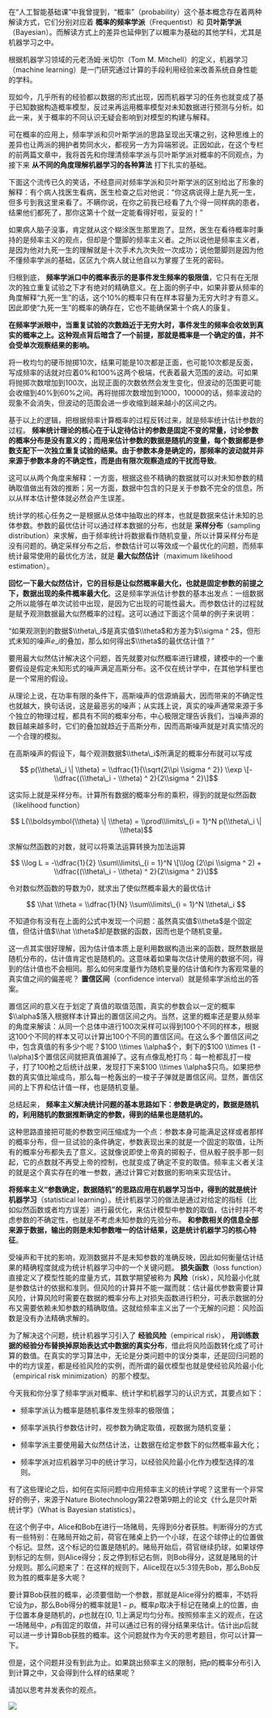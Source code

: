在“人工智能基础课”中我曾提到，“概率”（probability）这个基本概念存在着两种解读方式，它们分别对应着 **概率的频率学派**（Frequentist）和 **贝叶斯学派**（Bayesian）。而解读方式上的差异也延伸到了以概率为基础的其他学科，尤其是机器学习之中。

根据机器学习领域的元老汤姆·米切尔（Tom M. Mitchell）的定义，机器学习（machine learning）是一门研究通过计算的手段利用经验来改善系统自身性能的学科。

现如今，几乎所有的经验都以数据的形式出现，因而机器学习的任务也就变成了基于已知数据构造概率模型，反过来再运用概率模型对未知数据进行预测与分析。如此一来，关于概率的不同认识无疑会影响到对模型的构建与解释。

可在概率的应用上，频率学派和贝叶斯学派的思路呈现出天壤之别，这种思维上的差异也让两派的拥护者势同水火，都视另一方为异端邪说。正因如此，在这个专栏的前两篇文章中，我将首先和你理清频率学派与贝叶斯学派对概率的不同观点，为接下来 **从不同的角度理解机器学习的各种算法** 打下扎实的基础。

下面这个流传已久的笑话，不经意间对频率学派和贝叶斯学派的区别给出了形象的解释：有个病人找医生看病，医生检查之后对他说：“你这病说得上是九死一生，但多亏到我这里来看了。不瞒你说，在你之前我已经看了九个得一同样病的患者，结果他们都死了，那你这第十个就一定能看得好啦，妥妥的！”

如果病人脑子没事，肯定就从这个糊涂医生那里跑了。显然，医生在看待概率时秉持的是频率主义的观点，但却是个蹩脚的频率主义者。之所以说他是频率主义者，是因为他对九死一生的理解就是十次手术九次失败一次成功；说他蹩脚则是因为他不懂频率学派的基础，区区九个病人就让他自以为掌握了生死的密码。

归根到底， **频率学派口中的概率表示的是事件发生频率的极限值**，它只有在无限次的独立重复试验之下才有绝对的精确意义。在上面的例子中，如果非要从频率的角度解释“九死一生”的话，这个10%的概率只有在样本容量为无穷大时才有意义。因此即使“九死一生”的概率的确存在，它也不能确保第十个病人的康复。

**在频率学派眼中，当重复试验的次数趋近于无穷大时，事件发生的频率会收敛到真实的概率之上。这种观点背后暗含了一个前提，那就是概率是一个确定的值，并不会受单次观察结果的影响。**

将一枚均匀的硬币抛掷10次，结果可能是10次都是正面，也可能10次都是反面，写成频率的话就对应着0%和100%这两个极端，代表着最大范围的波动。可如果将抛掷次数增加到100次，出现正面的次数依然会发生变化，但波动的范围更可能会收缩到40%到60%之间。再将抛掷次数增加到1000，10000的话，频率波动的现象不会消失，但波动的范围会进一步收缩到越来越小的区间之内。

基于以上的逻辑，把根据频率计算概率的过程反转过来，就是频率统计估计参数的过程。 **频率统计理论的核心在于认定待估计的参数是固定不变的常量，讨论参数的概率分布是没有意义的；而用来估计参数的数据是随机的变量，每个数据都是参数支配下一次独立重复试验的结果。由于参数本身是确定的，那频率的波动就并非来源于参数本身的不确定性，而是由有限次观察造成的干扰而导致**。

这可以从两个角度来解释：一方面，根据这些不精确的数据就可以对未知参数的精确取值做出有效的推断；另一方面，数据中包含的只是关于参数不完全的信息，所以从样本估计整体就必然会产生误差。

统计学的核⼼任务之一是根据从总体中抽取出的样本，也就是数据来估计未知的总体参数。参数的最优估计可以通过样本数据的分布，也就是 **采样分布**（sampling distribution）来求解，由于频率统计将数据看作随机变量，所以计算采样分布是没有问题的。确定采样分布之后，参数估计可以等效成一个最优化的问题，而频率统计最常使用的最优化方法，就是 **最大似然估计**（maximum likelihood estimation）。

**回忆一下最大似然估计，它的目标是让似然概率最大化，也就是固定参数的前提之下，数据出现的条件概率最大化**。这是频率学派估计参数的基本出发点：一组数据之所以能够在单次试验中出现，是因为它出现的可能性最大。而参数估计的过程就是赋予观测数据最大似然概率的过程。这可以通过下面这个简单的例子来说明：

“如果观测到的数据$\\theta\_i$是真实值$\\theta$和方差为$\\sigma ^ 2$，但形式未知的噪声$e\_i$的叠加，那么如何得出$\\theta$的最优估计值？”

要用最大似然估计解决这个问题，首先就要对似然概率进行建模，建模中的一个重要假设是假定未知形式的噪声满足高斯分布。这不仅在统计学中，在其他学科里也是一个常用的假设。

从理论上说，在功率有限的条件下，高斯噪声的信源熵最大，因而带来的不确定性也就越大，换句话说，这是最恶劣的噪声；从实践上说，真实的噪声通常来源于多个独立的物理过程，都具有不同的概率分布，中心极限定理告诉我们，当噪声源的数目越来越多时，它们的叠加就趋近于高斯分布，因而高斯噪声就是对真实情况的一个合理的模拟。

在高斯噪声的假设下，每个观测数据$\\theta\_i$所满足的概率分布就可以写成

$$ p(\\theta\_i \| \\theta) = \\dfrac{1}{\\sqrt{2\\pi \\sigma ^ 2}} \\exp \[-\\dfrac{(\\theta\_i - \\theta) ^ 2}{2\\sigma ^ 2}\]$$

这实际上就是采样分布。计算所有数据的概率分布的乘积，得到的就是似然函数（likelihood function）

$$ L(\\boldsymbol{\\theta} \| \\theta) = \\prod\\limits\_{i = 1}^N p(\\theta\_i \| \\theta)$$

求解似然函数的对数，就可以将乘法运算转换为加法运算

$$ \\log L = -\\dfrac{1}{2} \\sum\\limits\_{i = 1}^N \[\\log (2\\pi \\sigma ^ 2) + \\dfrac{(\\theta\_i - \\theta) ^ 2}{2\\sigma ^ 2}\]$$

令对数似然函数的导数为0，就求出了使似然概率最大的最优估计

$$ \\hat \\theta = \\dfrac{1}{N} \\sum\\limits\_{i = 1}^N \\theta\_i $$

不知道你有没有在上面的公式中发现一个问题：虽然真实值$\\theta$是个固定值，但估计值$\\hat \\theta$却是数据的函数，因而也是个随机变量。

这一点其实很好理解，因为估计值本质上是利用数据构造出来的函数，既然数据是随机分布的，估计值肯定也是随机的。这意味着如果每次估计使用的数据不同，得到的估计值也不会相同。那么如何来度量作为随机变量的估计值和作为客观常量的真实值之间的偏差呢？ **置信区间**（confidence interval）就是频率学派给出的答案。

置信区间的意义在于划定了真值的取值范围，真实的参数会以一定的概率$\\alpha$落入根据样本计算出的置信区间之内。当然，这里的概率还是要从频率的角度来解读：从同一个总体中进行100次采样可以得到100个不同的样本，根据这100个不同的样本又可以计算出100个不同的置信区间。在这么多个置信区间之中，包含真值的有多少个呢？$100 \\times \\alpha$个，剩下的$100 \\times (1 - \\alpha)$个置信区间就把真值漏掉了。这有点像乱枪打鸟：每一枪都乱打一梭子，打了100枪之后统计战果，发现打下来$100 \\times \\alpha$只鸟。如果把参数的真实值比喻成鸟，那么每一枪轰出的一梭子子弹就是置信区间。显然，置信区间的上下界和估计值一样，也是随机变量。

总结起来， **频率主义解决统计问题的基本思路如下：参数是确定的，数据是随机的，利用随机的数据推断确定的参数，得到的结果也是随机的。**

这种思路直接把可能的参数空间压缩成为一个点：参数本身可能满足这样或者那样的概率分布，但一旦试验的条件确定，参数表现出来的就是一个固定的取值，让所有的概率分布都失去了意义。这就像说即使上帝真的掷骰子，但从骰子脱手那一刻起，它的点数就不再受上帝的控制，也就变成了确定不变的取值。频率主义者关注的就是这个真实存在的唯一参数，通过计算它对数据的影响来实现估计。

**将频率主义“参数确定，数据随机”的思路应用在机器学习当中，得到的就是统计机器学习**（statistical learning）。统计机器学习的做法是通过对给定的指标（比如似然函数或者均方误差）进行最优化，来估计模型中参数的取值，估计时并不考虑参数的不确定性，也就是不考虑未知参数的先验分布。 **和参数相关的信息全部来源于数据，输出的则是未知参数唯一的估计结果，这是统计机器学习的核心特征**。

受噪声和干扰的影响，观测数据并不是未知参数的准确反映，因此如何衡量估计结果的精确程度就成为统计机器学习中的一个关键问题。 **损失函数**（loss function）直接定义了模型性能的度量方式，其数学期望被称为 **风险**（risk），风险最小化就是参数估计的依据和准则。但风险的计算并不能一蹴而就：估计最优参数需要计算风险，计算风险时需要在数据的概率分布上对损失函数进行积分，可表示数据的分布又需要依赖未知参数的精确取值。这就给频率主义出了一个无解的问题：风险函数是没有办法精确求解的。

为了解决这个问题，统计机器学习引入了 **经验风险**（empirical risk）， **用训练数据的经验分布替换掉原始表达式中数据的真实分布**，借此将风险函数转化成了可计算的数值。在真实的学习算法中，无论是分类问题中的误分类率，还是回归问题的中的均方误差，都是经验风险的实例，而所谓的最优模型也就是使经验风险最小化（empirical risk minimization）的那个模型。

今天我和你分享了频率学派对概率、统计学和机器学习的认识方式，其要点如下：

- 频率学派认为概率是随机事件发生频率的极限值；

- 频率学派执行参数估计时，视参数为确定取值，视数据为随机变量；

- 频率学派主要使用最大似然估计法，让数据在给定参数下的似然概率最大化；

- 频率学派对应机器学习中的统计学习，以经验风险最小化作为模型选择的准则。


有了这些理论之后，如何在实际问题中应用频率主义的统计学呢？这里有一个非常好的例子，来源于Nature Biotechnology第22卷第9期上的论文《什么是贝叶斯统计学》（What is Bayesian statistics）。

在这个例子中，Alice和Bob在进行一场赌局，先得到6分者获胜。判断得分的方式有一些特别：在赌局开始之前，荷官在赌桌上扔一个小球，在这个球停止的位置做个标记。显然，这个标记的位置是随机的。赌局开始后，荷官继续扔球，如果球停到标记的左侧，则Alice得分；反之停到标记右侧，则Bob得分，这就是赌局的计分规则。那么问题来了：在这样的规则下，Alice现在以5:3领先Bob，那么Bob反败为胜的概率是多大呢？

要计算Bob获胜的概率，必须要借助一个参数，那就是Alice得分的概率，不妨将它设为$p$，那么Bob得分的概率就是$1 - p$。概率$p$取决于标记在赌桌上的位置，由于位置本身是随机的，$p$也就在\[0, 1\]上满足均匀分布。按照频率主义的观点，在这一场赌局中，$p$有固定的取值，并可以通过已有的得分结果来估计。估计出$p$后就可以进一步计算Bob获胜的概率。这个问题就作为今天的思考题目，你可以计算一下。

但是，这个问题并没有到此为止。如果跳出频率主义的限制，把$p$的概率分布引入到计算之中，又会得到什么样的结果呢？

请加以思考并发表你的观点。

![](https://static001.geekbang.org/resource/image/a7/58/a7a64ab55c83c7a1c2519a6dc777cb58.jpg?wh=2379*2408)